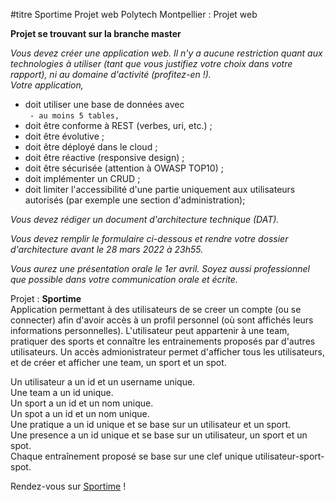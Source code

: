 #titre Sportime
Projet web Polytech Montpellier : Projet web  

__Projet se trouvant sur la branche master__  

*Vous devez créer une application web. Il n'y a aucune restriction quant aux technologies à utiliser (tant que vous justifiez votre choix dans votre rapport), ni au domaine d'activité (profitez-en !).*  
*Votre application,*  
  * doit utiliser une base de données avec  
        ` - au moins 5 tables,`  
  * doit être conforme à REST (verbes, uri, etc.) ;  
  * doit être évolutive ;    
  * doit être déployé dans le cloud ;  
  * doit être réactive (responsive design) ;  
  * doit être sécurisée (attention à OWASP TOP10) ;  
  * doit implémenter un CRUD ;  
  * doit limiter l'accessibilité d'une partie uniquement aux utilisateurs autorisés (par exemple une section d'administration);   
 
*Vous devez rédiger un document d'architecture technique (DAT).*  

*Vous devez remplir le formulaire ci-dessous et rendre votre dossier d'architecture avant le 28 mars 2022 à 23h55.*  

*Vous aurez une présentation orale le 1er avril. Soyez aussi professionnel que possible dans votre communication orale et écrite.*  

Projet : __Sportime__  
Application permettant à des utilisateurs de se creer un compte (ou se connecter) afin d'avoir accès à un profil personnel (où sont affichés leurs informations personnelles). L'utilisateur peut appartenir à une team, pratiquer des sports et connaître les entrainements proposés par d'autres utilisateurs. Un accès admionistrateur permet d'afficher tous les utilisateurs, et de créer et afficher une team, un sport et un spot.  
  
Un utilisateur a un id et un username unique.  
Une team a un id unique.  
Un sport a un id et un nom unique.  
Un spot a un id et un nom unique.  
Une pratique a un id unique et se base sur un utilisateur et un sport.  
Une presence a un id unique et se base sur un utilisateur, un sport et un spot.  
Chaque entraînement proposé se base sur une clef unique utilisateur-sport-spot.  

Rendez-vous sur [Sportime](https://polytech-sportime.herokuapp.com/) !  
